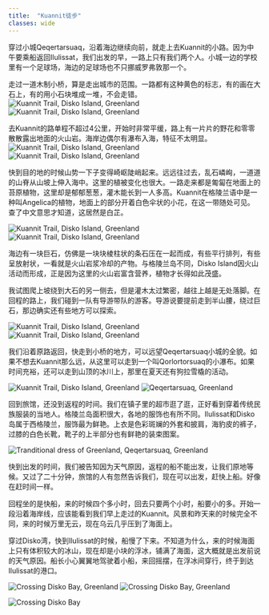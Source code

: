 ```yaml
---
title:  "Kuannit徒步"
classes: wide
---
```


穿过小城Qeqertarsuaq，沿着海边继续向前，就走上去Kuannit的小路。因为中午要乘船返回Ilulissat，我们出发的早，一路上只有我们两个人。小城一边的学校里有一个足球场，海边的足球场也不只挪威罗弗敦那一个。

走过一道木制小桥，算是走出城市的范围。一路都有这种黄色的标志，有的画在大石上，有的用小石块堆成一堆，不会走错。
![Kuannit Trail, Disko Island, Greenland](https://ik.imagekit.io/wavelet/2019-Greenland/tr:n-blogs_w/_90A1999.jpg)
![Kuannit Trail, Disko Island, Greenland](https://ik.imagekit.io/wavelet/2019-Greenland/tr:n-blogs_w/IMG_20190630_095214.jpg)

去Kuannit的路单程不超过4公里，开始时非常平缓，路上有一片片的野花和零零散散露出地面的火山岩。海岸边偶尔有瀑布入海，特征不太明显。
![Kuannit Trail, Disko Island, Greenland](https://ik.imagekit.io/wavelet/2019-Greenland/tr:n-blogs_w/_90A1919.jpg)
![Kuannit Trail, Disko Island, Greenland](https://ik.imagekit.io/wavelet/2019-Greenland/tr:n-blogs_w/_90A1940.jpg)

快到目的地的时候山势一下子变得崎岖陡峭起来。远远往过去，乱石嶙峋，一道道的山脊从山坡上伸入海中。这里的植被变化也很大。一路走来都是匍匐在地面上的苔原植物，这里却是郁郁葱葱，灌木能长到一人多高。Kuannit在格陵兰语中是一种叫Angelica的植物，地面上的部分开着白色伞状的小花，在这一带随处可见。查了中文意思才知道，这居然是白芷。

![Kuannit Trail, Disko Island, Greenland](https://ik.imagekit.io/wavelet/2019-Greenland/tr:n-blogs_w/_90A1970.jpg)
![Kuannit Trail, Disko Island, Greenland](https://ik.imagekit.io/wavelet/2019-Greenland/tr:n-blogs_w/_90A1965.jpg)

海边有一块巨石，仿佛是一块块棱柱状的条石压在一起而成，有些平行排列，有些呈放射状，一看就是火山岩浆冷却的产物。与格陵兰岛不同，Disko Island因火山活动而形成，正是因为这里的火山岩富含营养，植物才长得如此茂盛。

我试图爬上坡绕到大石的另一侧去，但是灌木太过繁密，越往上越是无处落脚。在回程的路上，我们碰到一队有导游带队的游客。导游说要提前走到半山腰，绕过巨石，那边确实还有些地方可以探索。

![Kuannit Trail, Disko Island, Greenland](https://ik.imagekit.io/wavelet/2019-Greenland/tr:n-blogs_w/_MG_0790.jpg)
![Kuannit Trail, Disko Island, Greenland](https://ik.imagekit.io/wavelet/2019-Greenland/tr:n-blogs_h/_90A1961.jpg)

我们沿着原路返回，快走到小桥的地方，可以远望Qeqertarsuaq小城的全貌。如果不想去Kuannit那么远，从这里可以走到一个叫Qorlortorsuaq的小瀑布。如果时间充裕，还可以走到山顶的冰川上，那里在夏天还有狗拉雪橇的活动。

![Kuannit Trail, Disko Island, Greenland](https://ik.imagekit.io/wavelet/2019-Greenland/tr:n-blogs_w/_90A1979.jpg)
![Qeqertarsuaq, Greenland](https://ik.imagekit.io/wavelet/2019-Greenland/tr:n-blogs_w/_90A1988-Pano-Edit.jpg)

回到旅馆，还没到返程的时间。我们在镇子里的超市逛了逛，正好看到穿着传统民族服装的当地人。格陵兰岛面积很大，各地的服饰也有所不同。Ilulissat和Disko岛属于西格陵兰，服饰最为鲜艳。上衣是色彩斑斓的外套和披肩，海豹皮的裤子，过膝的白色长靴，靴子的上半部分也有鲜艳的装束图案。

![Tranditional dress of Greenland, Qeqertarsuaq, Greenland](https://ik.imagekit.io/wavelet/2019-Greenland/tr:n-blogs_h/IMG_20190630_132723.jpg)

快到出发的时间，我们被告知因为天气原因，返程的船不能出发，让我们原地等候。又过了二十分钟，旅馆的人有忽然告诉我们，现在可以出发，赶快上船。好像在赶时间一样。

回程坐的是快船，来的时候四个多小时，回去只要两个小时，船要小的多。开始一段沿着海岸线，应该能看到我们早上走过的Kuannit。风景和昨天来的时候完全不同，来的时候万里无云，现在乌云几乎压到了海面上。

穿过Disko湾，快到Ilulissat的时候，船慢了下来。不知道为什么，来的时候海面上只有体积较大的冰山，现在却是小块的浮冰，铺满了海面，这大概就是出发前说的天气原因。船长小心翼翼地驾驶着小船，来回摇摆，在浮冰间穿行，终于到达Ilulissat的港口。

![Crossing Disko Bay, Greenland](https://ik.imagekit.io/wavelet/2019-Greenland/tr:n-blogs_w/_90A2012.jpg)
![Crossing Disko Bay, Greenland](https://ik.imagekit.io/wavelet/2019-Greenland/tr:n-blogs_w/IMG_20190630_153920.jpg)

![Crossing Disko Bay](https://www.youtube.com/watch?v=th1PN7e8ioY)

